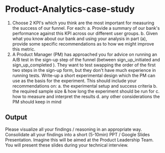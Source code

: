 # Product-Analytics-case-study

1. Choose 2 KPI's which you think are the most important for measuring the success of our
funnel.
For each:
a. Provide a summary of our bank's performance against this KPI across our different
user groups.
b. Given what you know about our bank and using your analysis in part (a), provide
some specific recommendations as to how we might improve this metric.
2. A Product Manager (PM) has approached you for advice on running an A/B test in the
sign-up step of the funnel (between sign_up_initiated and sign_up_completed ). They want
to test swapping the order of the first two steps in the sign-up form, but they don't have much
experience in running tests. Write-up a short experimental design which the PM can use as
the basis for the experiment. This should include your recommendations on:
a. the experimental setup and success criteria
b. the required sample size & how long the experiment should be run for
c. how to measure and interpret the results
d. any other considerations the PM should keep in mind
## Output
Please visualize all your findings / reasoning in an appropriate way.
Consolidate all your findings into a short (5-10min) PPT / Google Slides Presentation.
Imagine this will be aimed at the Product Leadership Team. You will present these slides
during your technical interview.
